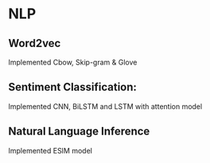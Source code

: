 # NLP

## Word2vec 

Implemented Cbow, Skip-gram & Glove

## Sentiment Classification:

Implemented CNN, BiLSTM and LSTM with attention model

## Natural Language Inference

Implemented ESIM model
